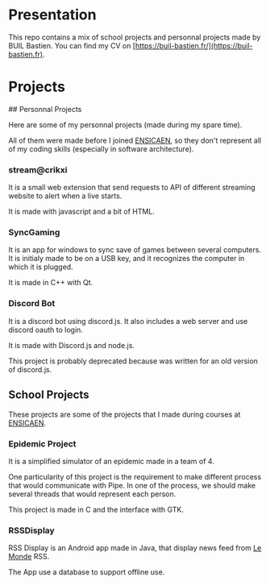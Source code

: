 # Presentation

This repo contains a mix of school projects and personnal projects made by BUIL Bastien.
You can find my CV on [https://buil-bastien.fr/](https://buil-bastien.fr).


# Projects


## Personnal Projects

Here are some of my personnal projects (made during my spare time).

All of them were made before I joined [ENSICAEN](https://www.ensicaen.fr/en/), so they don't represent all of my coding skills (especially in software architecture).

### stream@crikxi

It is a small web extension that send requests to API of different streaming website to alert when a live starts.

It is made with javascript and a bit of HTML.

### SyncGaming

It is an app for windows to sync save of games between several computers.
It is initialy made to be on a USB key, and it recognizes the computer in which it is plugged.

It is made in C++ with Qt.


### Discord Bot

It is a discord bot using discord.js. It also includes a web server and use discord oauth to login.

It is made with Discord.js and node.js.

This project is probably deprecated because was written for an old version of discord.js.


## School Projects

These projects are some of the projects that I made during courses at [ENSICAEN](https://www.ensicaen.fr/en/).

### Epidemic Project

It is a simplified simulator of an epidemic made in a team of 4. 

One particularity of this project is the requirement to make different process that would communicate with Pipe. In one of the process, we should make several threads that would represent each person.

This project is made in C and the interface with GTK.

### RSSDisplay

RSS Display is an Android app made in Java, that display news feed from [Le Monde](https://www.lemonde.fr/) RSS.

The App use a database to support offline use.


